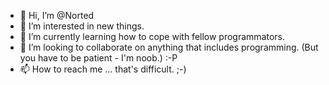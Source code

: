 - 👋 Hi, I’m @Norted
- 👀 I’m interested in new things.
- 🌱 I’m currently learning how to cope with fellow programmators.
- 💞️ I’m looking to collaborate on anything that includes programming. (But you have to be patient - I'm noob.) :-P
- 📫 How to reach me ... that's difficult. ;-)

<!---
Norted/Norted is a ✨ special ✨ repository because its `README.md` (this file) appears on your GitHub profile.
You can click the Preview link to take a look at your changes.
--->
